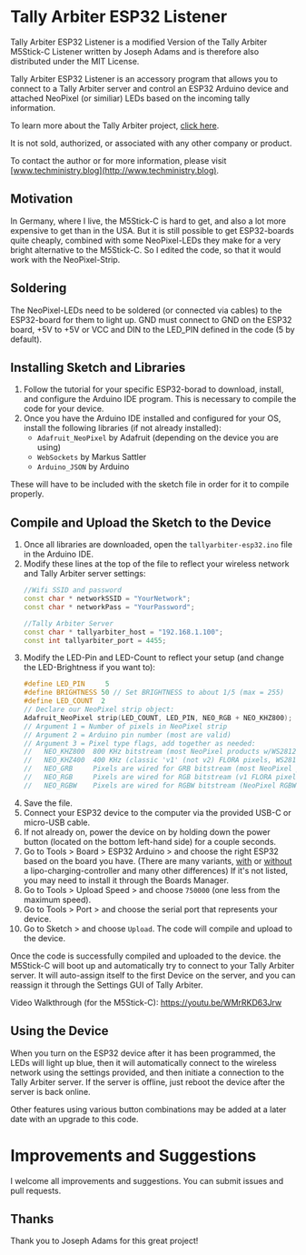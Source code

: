 # Tally Arbiter ESP32 Listener
Tally Arbiter ESP32 Listener is a modified Version of the Tally Arbiter M5Stick-C Listener written  by Joseph Adams and is therefore also distributed under the MIT License.

Tally Arbiter ESP32 Listener is an accessory program that allows you to connect to a Tally Arbiter server and control an ESP32 Arduino device and attached NeoPixel (or similiar) LEDs based on the incoming tally information.

To learn more about the Tally Arbiter project, [click here](http://github.com/josephdadams/tallyarbiter).

It is not sold, authorized, or associated with any other company or product.

To contact the author or for more information, please visit [www.techministry.blog](http://www.techministry.blog).

## Motivation
In Germany, where I live, the M5Stick-C is hard to get, and also a lot more expensive to get than in the USA. But it is still possible to get ESP32-boards quite cheaply, combined with some NeoPixel-LEDs they make for a very bright alternative to the M5Stick-C. So I edited the code, so that it would work with the NeoPixel-Strip.

## Soldering 
The NeoPixel-LEDs need to be soldered (or connected via cables) to the ESP32-board for them to light up. GND must connect to GND on the ESP32 board, +5V to +5V or VCC and DIN to the LED_PIN defined in the code (5 by default).

<!-- (Insert an image of an example pinout and connections) -->

## Installing Sketch and Libraries
1. Follow the tutorial for your specific ESP32-borad to download, install, and configure the Arduino IDE program. This is necessary to compile the code for your device.
1. Once you have the Arduino IDE installed and configured for your OS, install the following libraries (if not already installed):
	* `Adafruit_NeoPixel` by Adafruit (depending on the device you are using)
	* `WebSockets` by Markus Sattler
	* `Arduino_JSON` by Arduino

These will have to be included with the sketch file in order for it to compile properly.
## Compile and Upload the Sketch to the Device
1. Once all libraries are downloaded, open the `tallyarbiter-esp32.ino` file in the Arduino IDE.
1. Modify these lines at the top of the file to reflect your wireless network and Tally Arbiter server settings:
	```c++
	//Wifi SSID and password
	const char * networkSSID = "YourNetwork";
	const char * networkPass = "YourPassword";

	//Tally Arbiter Server
	const char * tallyarbiter_host = "192.168.1.100";
	const int tallyarbiter_port = 4455;
	```
1. Modify the LED-Pin and LED-Count to reflect your setup (and change the LED-Brightness if you want to):
	```c++
	#define LED_PIN     5
	#define BRIGHTNESS 50 // Set BRIGHTNESS to about 1/5 (max = 255)
	#define LED_COUNT  2
	// Declare our NeoPixel strip object:
	Adafruit_NeoPixel strip(LED_COUNT, LED_PIN, NEO_RGB + NEO_KHZ800);
	// Argument 1 = Number of pixels in NeoPixel strip
	// Argument 2 = Arduino pin number (most are valid)
	// Argument 3 = Pixel type flags, add together as needed:
	//   NEO_KHZ800  800 KHz bitstream (most NeoPixel products w/WS2812 LEDs)
	//   NEO_KHZ400  400 KHz (classic 'v1' (not v2) FLORA pixels, WS2811 drivers)
	//   NEO_GRB     Pixels are wired for GRB bitstream (most NeoPixel products)
	//   NEO_RGB     Pixels are wired for RGB bitstream (v1 FLORA pixels, not v2)
	//   NEO_RGBW    Pixels are wired for RGBW bitstream (NeoPixel RGBW products)
	```	
3. Save the file.
4. Connect your ESP32 device to the computer via the provided USB-C or micro-USB cable.
5. If not already on, power the device on by holding down the power button (located on the bottom left-hand side) for a couple seconds.
6. Go to Tools > Board > ESP32 Arduino > and choose the right ESP32 based on the board you have. (There are many variants, [with](https://www.dfrobot.com/product-1590.html) or [without](https://www.ebay.de/itm/234033021888) a lipo-charging-controller and many other differences) If it's not listed, you may need to install it through the Boards Manager.
7. Go to Tools > Upload Speed > and choose `750000` (one less from the maximum speed).
8. Go to Tools > Port > and choose the serial port that represents your device.
9. Go to Sketch > and choose `Upload`. The code will compile and upload to the device.

Once the code is successfully compiled and uploaded to the device. the M5Stick-C will boot up and automatically try to connect to your Tally Arbiter server. It will auto-assign itself to the first Device on the server, and you can reassign it through the Settings GUI of Tally Arbiter.

Video Walkthrough (for the M5Stick-C): https://youtu.be/WMrRKD63Jrw

## Using the Device
When you turn on the ESP32 device after it has been programmed, the LEDs will light up blue, then it will automatically connect to the wireless network using the settings provided, and then initiate a connection to the Tally Arbiter server. If the server is offline, just reboot the device after the server is back online.

Other features using various button combinations may be added at a later date with an upgrade to this code.

# Improvements and Suggestions
I welcome all improvements and suggestions. You can submit issues and pull requests.

## Thanks
Thank you to Joseph Adams for this great project!
